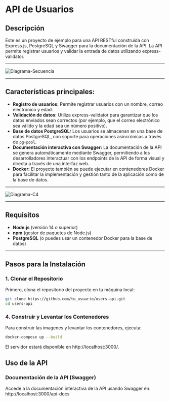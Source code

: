 # API de Usuarios

## Descripción

Este es un proyecto de ejemplo para una API RESTful construida con Express.js, PostgreSQL y Swagger para la documentación de la API. La API permite registrar usuarios y validar la entrada de datos utilizando express-validator.

---

![Diagrama-Secuencia](https://github.com/user-attachments/assets/a09a5bc9-7ac5-4c3f-93b4-7d040973c890)

---

## Características principales:
- **Registro de usuarios:** Permite registrar usuarios con un nombre, correo electrónico y edad.
- **Validación de datos:** Utiliza express-validator para garantizar que los datos enviados sean correctos (por ejemplo, que el correo electrónico sea válido y la edad sea un número positivo).
- **Base de datos PostgreSQL:** Los usuarios se almacenan en una base de datos PostgreSQL, con soporte para operaciones asincrónicas a través de `pg-pool`.
- **Documentación interactiva con Swagger:** La documentación de la API se genera automáticamente mediante Swagger, permitiendo a los desarrolladores interactuar con los endpoints de la API de forma visual y directa a través de una interfaz web.
- **Docker:** El proyecto también se puede ejecutar en contenedores Docker para facilitar la implementación y gestión tanto de la aplicación como de la base de datos.

---

![Diagrama-C4](https://github.com/user-attachments/assets/ac514ccc-69ac-4b0b-859e-498d6ee9b22d)

--- 

## Requisitos

- **Node.js** (versión 14 o superior)
- **npm** (gestor de paquetes de Node.js)
- **PostgreSQL** (o puedes usar un contenedor Docker para la base de datos)

---

## Pasos para la Instalación

### 1. Clonar el Repositorio

Primero, clona el repositorio del proyecto en tu máquina local:

```bash
git clone https://github.com/tu_usuario/users-api.git
cd users-api
```

### 4. Construir y Levantar los Contenedores
Para construir las imagenes y levantar los contenedores, ejecuta:

```bash
docker-compose up --build
```

El servidor estará disponible en http://localhost:3000/.

## Uso de la API
### Documentación de la API (Swagger)
Accede a la documentación interactiva de la API usando Swagger en: http://localhost:3000/api-docs
